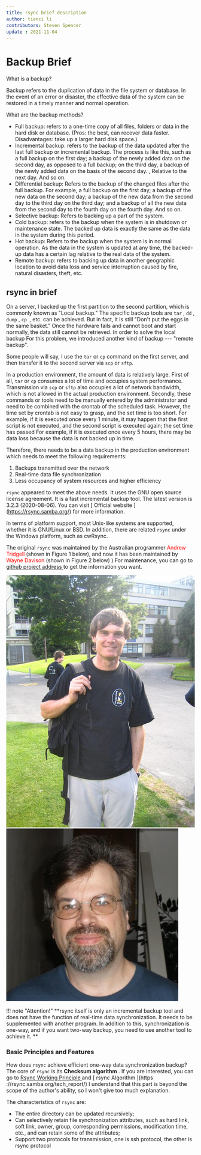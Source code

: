 ```yaml
---
title: rsync brief description
author: tianci li
contributors: Steven Spencer
update : 2021-11-04
---
```


#  Backup Brief

What is a backup?

Backup refers to the duplication of data in the file system or database. In the event of an error or disaster, the effective data of the system can be restored in a timely manner and normal operation.

What are the backup methods?

* Full backup: refers to a one-time copy of all files, folders or data in the hard disk or database. (Pros: the best, can recover data faster. Disadvantages: take up a larger hard disk space.)
* Incremental backup: refers to the backup of the data updated after the last full backup or incremental backup. The process is like this, such as a full backup on the first day; a backup of the newly added data on the second day, as opposed to a full backup; on the third day, a backup of the newly added data on the basis of the second day. , Relative to the next day. And so on.
* Differential backup: Refers to the backup of the changed files after the full backup. For example, a full backup on the first day; a backup of the new data on the second day; a backup of the new data from the second day to the third day on the third day; and a backup of all the new data from the second day to the fourth day on the fourth day. And so on.
* Selective backup: Refers to backing up a part of the system.
* Cold backup: refers to the backup when the system is in shutdown or maintenance state. The backed up data is exactly the same as the data in the system during this period.
* Hot backup: Refers to the backup when the system is in normal operation. As the data in the system is updated at any time, the backed-up data has a certain lag relative to the real data of the system.
* Remote backup: refers to backing up data in another geographic location to avoid data loss and service interruption caused by fire, natural disasters, theft, etc.

##  rsync in brief

On a server, I backed up the first partition to the second partition, which is commonly known as "Local backup." The specific backup tools are `tar` , `dd` , `dump` , `cp `, etc. can be achieved. But in fact, it is still "Don't put the eggs in the same basket." Once the hardware fails and cannot boot and start normally, the data still cannot be retrieved. In order to solve the local backup For this problem, we introduced another kind of backup --- "remote backup".

Some people will say, I use the `tar` or `cp` command on the first server, and then transfer it to the second server via `scp` or `sftp`.

In a production environment, the amount of data is relatively large. First of all, `tar` or `cp` consumes a lot of time and occupies system performance. Transmission via `scp` or `sftp` also occupies a lot of network bandwidth, which is not allowed in the actual production environment. Secondly, these commands or tools need to be manually entered by the administrator and need to be combined with the crontab of the scheduled task. However, the time set by crontab is not easy to grasp, and the set time is too short. For example, if it is executed once every 1 minute, it may happen that the first script is not executed, and the second script is executed again; the set time has passed For example, if it is executed once every 5 hours, there may be data loss because the data is not backed up in time.

Therefore, there needs to be a data backup in the production environment which needs to meet the following requirements:

1. Backups transmitted over the network
2. Real-time data file synchronization
3. Less occupancy of system resources and higher efficiency

`rsync` appeared to meet the above needs. It uses the GNU open source license agreement. It is a fast incremental backup tool. The latest version is 3.2.3 (2020-08-06). You can visit [ Official website ] (https://rsync.samba.org/) for more information.

In terms of platform support, most Unix-like systems are supported, whether it is GNU/Linux or BSD. In addition, there are related `rsync` under the Windows platform, such as cwRsync.

The original `rsync` was maintained by the Australian programmer <font color=red>Andrew Tridgell</font> (shown in Figure 1 below), and now it has been maintained by <font color=red>Wayne Davison</font> (shown in Figure 2 below) ) For maintenance, you can go to [ github project address ](https://github.com/WayneD/rsync) to get the information you want.

![ Andrew Tridgell ](images/Andrew_Tridgell.jpg)
![ Wayne Davison ](images/Wayne_Davison.jpg)

!!! note "Attention!"
    **rsync itself is only an incremental backup tool and does not have the function of real-time data synchronization. It needs to be supplemented with another program. In addition to this, synchronization is one-way, and if you want two-way backup, you need to use another tool to achieve it. **

###  Basic Principles and Features
How does `rsync` achieve efficient one-way data synchronization backup?
The core of `rsync` is its **Checksum algorithm** . If you are interested, you can go to [ Rsync Working Principle ](https://rsync.samba.org/how-rsync-works.html) and [ rsync Algorithm ](https ://rsync.samba.org/tech_report/) I understand that this part is beyond the scope of the author's ability, so I won't give too much explanation.

The characteristics of `rsync` are:
* The entire directory can be updated recursively;
* Can selectively retain file synchronization attributes, such as hard link, soft link, owner, group, corresponding permissions, modification time, etc., and can retain some of the attributes;
* Support two protocols for transmission, one is ssh protocol, the other is rsync protocol
